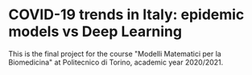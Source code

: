# COVID-19 trends in Italy: epidemic models vs Deep Learning
This is the final project for the course "Modelli Matematici per la Biomedicina" at Politecnico di Torino, academic year 2020/2021.
